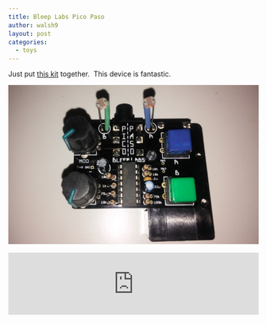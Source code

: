 ```yaml
---
title: Bleep Labs Pico Paso
author: walsh9
layout: post
categories:
  - toys
---
```

Just put [this kit][1] together.  This device is fantastic.

![Bleep Labs Pico Paso](/i/IMG_20150426_101746-800x507.jpg)

<iframe width="100%" height="125" scrolling="no" frameborder="no" src="https://w.soundcloud.com/player/?url=https%3A//api.soundcloud.com/tracks/202633996&amp;auto_play=false&amp;hide_related=false&amp;show_comments=true&amp;show_user=true&amp;show_reposts=false&amp;visual=true"></iframe>

 [1]: http://bleeplabs.com/store/the-pico-paso/ "Bleep Labs"